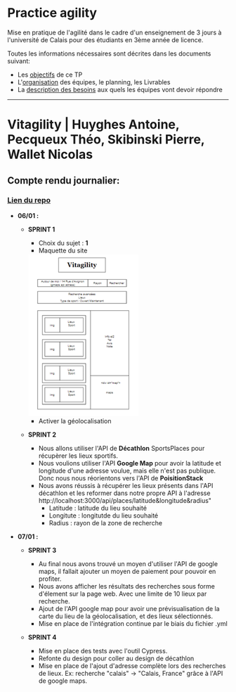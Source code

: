 # Practice agility
Mise en pratique de l'agilité dans le cadre d'un enseignement de 3 jours à l'université de Calais pour des étudiants en 3ème année de licence.

Toutes les informations nécessaires sont décrites dans les documents suivant:
- Les [objectifs](1_Objectifs.md) de ce TP
- L'[organisation](2_Organisation.md) des équipes, le planning, les Livrables
- La [description des besoins](3_Besoin.md) aux quels les équipes vont devoir répondre

---
# Vitagility | Huyghes Antoine, Pecqueux Théo, Skibinski Pierre, Wallet Nicolas 

## Compte rendu journalier: 

### [Lien du repo](https://www.gitlab.com/huyghes-antoine/vitagility)


* **06/01 :** 
    * **SPRINT 1**
        * Choix du sujet : **1** 
        * Maquette du site 

        <img src="img/maquette.png" style="width: 250px;"/>

        * Activer la géolocalisation

    * **SPRINT 2**
        
        * Nous allons utiliser l'API de **Décathlon** SportsPlaces pour récupèrer les lieux sportifs. 
        * Nous voulions utiliser l'API **Google Map** pour avoir la latitude et longitude d'une adresse voulue, mais elle n'est pas publique. Donc nous nous réorientons vers l'API de **PoisitionStack**
        * Nous avons réussis à récupérer les lieux présents dans l'API décathlon et les reformer dans notre propre API à l'adresse http://localhost:3000/api/places/latitude&longitude&radius" 
            * Latitude : latitude du lieu souhaité 
            * Longitute : longitutde du lieu souhaité
            * Radius : rayon de la zone de recherche

* **07/01 :** 

    * **SPRINT 3**
        * Au final nous avons trouvé un moyen d'utiliser l'API de google maps, il fallait ajouter un moyen de paiement pour pouvoir en profiter. 
        * Nous avons afficher les résultats des recherches sous forme d'élement sur la page web. Avec une limite de 10 lieux par recherche. 
        * Ajout de l'API google map pour avoir une prévisualisation de la carte du lieu de la géolocalisation, et des lieux sélectionnés. 
        * Mise en place de l'intégration continue par le biais du fichier .yml

    * **SPRINT 4**
        * Mise en place des tests avec l'outil Cypress. 
        * Refonte du design pour coller au design de décathlon 
        * Mise en place de l'ajout d'adresse complète lors des recherches de lieux. Ex: recherche "calais"  ->  "Calais, France" grâce à l'API de google maps. 
